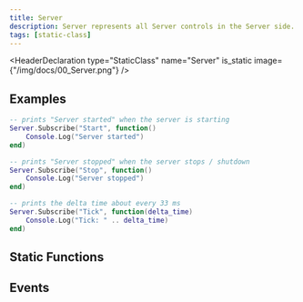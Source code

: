 ```yaml
---
title: Server
description: Server represents all Server controls in the Server side.
tags: [static-class]
---
```


<HeaderDeclaration type="StaticClass" name="Server" is_static image={"/img/docs/00_Server.png"} />


## Examples

```lua title="Server/Index.lua"
-- prints "Server started" when the server is starting
Server.Subscribe("Start", function()
    Console.Log("Server started")
end)

-- prints "Server stopped" when the server stops / shutdown
Server.Subscribe("Stop", function()
    Console.Log("Server stopped")
end)

-- prints the delta time about every 33 ms
Server.Subscribe("Tick", function(delta_time)
    Console.Log("Tick: " .. delta_time)
end)
```


## Static Functions

<StaticFunctionsDeclaration type="StaticClass" name="Server" />


## Events

<EventsDeclaration type="StaticClass" name="Server" />
